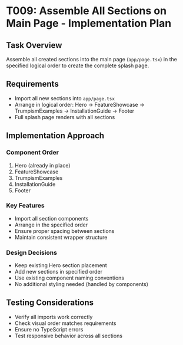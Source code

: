 # T009: Assemble All Sections on Main Page - Implementation Plan

## Task Overview
Assemble all created sections into the main page (`app/page.tsx`) in the specified logical order to create the complete splash page.

## Requirements
- Import all new sections into `app/page.tsx`
- Arrange in logical order: Hero → FeatureShowcase → TrumpismExamples → InstallationGuide → Footer
- Full splash page renders with all sections

## Implementation Approach

### Component Order
1. Hero (already in place)
2. FeatureShowcase
3. TrumpismExamples
4. InstallationGuide  
5. Footer

### Key Features
- Import all section components
- Arrange in the specified order
- Ensure proper spacing between sections
- Maintain consistent wrapper structure

### Design Decisions
- Keep existing Hero section placement
- Add new sections in specified order
- Use existing component naming conventions
- No additional styling needed (handled by components)

## Testing Considerations
- Verify all imports work correctly
- Check visual order matches requirements
- Ensure no TypeScript errors
- Test responsive behavior across all sections